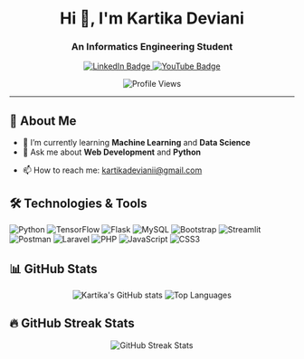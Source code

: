 <h1 align="center">Hi 👋, I'm Kartika Deviani</h1>
<h3 align="center">An Informatics Engineering Student</h3>

<div align="center">
  <a href="https://www.linkedin.com/in/kartika-deviani-35732a225/">
    <img src="https://img.shields.io/badge/LinkedIn-blue?style=for-the-badge&logo=linkedin&logoColor=white" alt="LinkedIn Badge"/>
  </a>
  <a href="https://www.youtube.com/@devliezye">
    <img src="https://img.shields.io/badge/YouTube-red?style=for-the-badge&logo=youtube&logoColor=white" alt="YouTube Badge"/>
  </a>
</div>

<p align="center">
  <img src="https://komarev.com/ghpvc/?username=kartikadev11&color=blue&style=flat-square" alt="Profile Views"/>
</p>

---

## 🌟 About Me

- 🌱 I’m currently learning **Machine Learning** and **Data Science**
- 💬 Ask me about **Web Development** and **Python**
<!-- - 👯 I’m looking to collaborate on **Open Source Projects** -->
- 📫 How to reach me: [kartikadevianii@gmail.com](mailto:kartikadevianii@gmail.com)
<!-- - ⚡ Fun fact: I love playing the guitar and hiking -->

## 🛠️ Technologies & Tools

![Python](https://img.shields.io/badge/-Python-black?style=flat-square&logo=python)
![TensorFlow](https://img.shields.io/badge/-TensorFlow-black?style=flat-square&logo=tensorflow)
![Flask](https://img.shields.io/badge/-Flask-black?style=flat-square&logo=flask)
![MySQL](https://img.shields.io/badge/-MySQL-black?style=flat-square&logo=mysql)
![Bootstrap](https://img.shields.io/badge/-Bootstrap-black?style=flat-square&logo=bootstrap)
![Streamlit](https://img.shields.io/badge/-Streamlit-black?style=flat-square&logo=streamlit)
![Postman](https://img.shields.io/badge/-Postman-black?style=flat-square&logo=postman)
![Laravel](https://img.shields.io/badge/-Laravel-black?style=flat-square&logo=laravel)
![PHP](https://img.shields.io/badge/-PHP-black?style=flat-square&logo=php)
![JavaScript](https://img.shields.io/badge/-JavaScript-black?style=flat-square&logo=javascript)
![CSS3](https://img.shields.io/badge/-CSS3-black?style=flat-square&logo=css3)

## 📊 GitHub Stats

<div align="center">
  <img src="https://github-readme-stats.vercel.app/api?username=kartikadev11&show_icons=true&theme=radical" alt="Kartika's GitHub stats" style="display: inline-block; vertical-align: top;" />
  <img src="https://github-readme-stats.vercel.app/api/top-langs/?username=kartikadev11&layout=compact&theme=radical" alt="Top Languages" style="display: inline-block; vertical-align: top;" />
</div>

## 🔥 GitHub Streak Stats

<p align="center">
  <img src="https://github-readme-streak-stats.herokuapp.com/?user=kartikadev11&theme=radical" alt="GitHub Streak Stats" />
</p>

